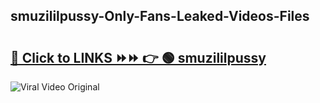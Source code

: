 
 ## smuzililpussy-Only-Fans-Leaked-Videos-Files

# <h2><a href="https://mediaupload.pro?smuzililpussy">🔗 Click to LINKS ⏩⏩ 👉 🟢 smuzililpussy </a></h2>

<a href="https://mediaupload.pro?smuzililpussy" rel="nofollow" data-target="animated-image.originalLink"><img src="https://i.ibb.co.com/xMMVF88/686577567.gif" alt="Viral Video Original" style="max-width: 100%; display: inline-block;" data-target="animated-image.originalImage"></a>
